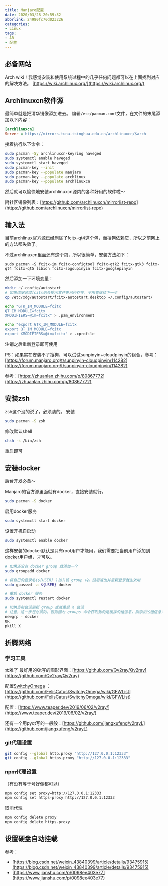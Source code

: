 ```yaml
---
title: Manjaro配置
date: 2020/03/28 20:59:32
abbrlink: 24980fc70d023226
categories:
- Linux
tags:
- AR
- 配置
---
```

## 必备网站
Arch wiki！我感觉安装和使用系统过程中的几乎任何问题都可以在上面找到对应的解决方法。
[https://wiki.archlinux.org/](https://wiki.archlinux.org/)

## Archlinuxcn软件源
最简单就是把清华镜像添加进去。
编辑`/etc/pacman.conf`文件，在文件的末尾添加以下内容：
```ini
[archlinuxcn]
Server = https://mirrors.tuna.tsinghua.edu.cn/archlinuxcn/$arch
```

接着执行以下命令：
```bash
sudo pacman -Sy archlinuxcn-keyring haveged
sudo systemctl enable haveged
sudo systemctl start haveged
sudo pacman-key --init
sudo pacman-key --populate manjaro
sudo pacman-key --populate archlinux
sudo pacman-key --populate archlinuxcn
```

然后就可以愉快地安装archlinuxcn源内的各种好用的软件啦～

附社区镜像列表：[https://github.com/archlinuxcn/mirrorlist-repo](https://github.com/archlinuxcn/mirrorlist-repo)

## 输入法
目前archlinux官方源已经删除了fcitx-qt4这个包，而搜狗依赖它，所以之前网上的方法都失效了。

不过archlinuxcn里面还有这个包，所以很简单，安装方法如下：
```
sudo pacman -S fcitx-im fcitx-configtool fcitx-gtk2 fcitx-gtk3 fcitx-qt4 fcitx-qt5 libidn fcitx-sogoupinyin fcitx-googlepinyin
```

然后添加一下环境变量：
```bash
mkdir ~/.config/autostart
# 如果你安装过fcitx则会提示文件夹已经存在，不用管继续下一步
cp /etc/xdg/autostart/fcitx-autostart.desktop ~/.config/autostart/

echo "GTK_IM_MODULE=fcitx
QT_IM_MODULE=fcitx
XMODIFIERS=@im=fcitx" > .pam_environment

echo "export GTK_IM_MODULE=fcitx
export QT_IM_MODULE=fcitx
export XMODIFIERS=@im=fcitx" > .xprofile
```

注销之后重新登录即可使用

PS：如果实在安装不了搜狗，可以试试sunpinyin+cloudpinyin的组合，参考：[https://forum.manjaro.org/t/sunpinyin-cloudpinyin/114282](https://forum.manjaro.org/t/sunpinyin-cloudpinyin/114282)

参考：[https://zhuanlan.zhihu.com/p/80867772](https://zhuanlan.zhihu.com/p/80867772)


## 安装zsh
zsh这个没的说了，必须装的。
安装
```bash
sudo pacman -S zsh
```

修改默认shell
```bash
chsh -s /bin/zsh
```

重启即可

## 安装docker
后台开发必备～

Manjaro的官方源里面就有docker，直接安装就行。

```bash
sudo pacman -S docker
```

启用docker服务

```bash
sudo systemctl start docker
```

设置开机自启动

```bash
sudo systemctl enable docker
```

这样安装的docker默认是只有root用户才能用，我们需要把当前用户添加到docker用户组，才可以。

```bash
# 如果还没有 docker group 就添加一个
sudo groupadd docker

# 将自己的登录名(${USER} )加入该 group 内。然后退出并重新登录就生效啦
sudo gpasswd -a ${USER} docker

# 重启 docker 服务
sudo systemctl restart docker

# 切换当前会话到新 group 或者重启 X 会话
# 注意，这一步是必须的，否则因为 groups 命令获取到的是缓存的组信息，刚添加的组信息未能生效，所以 docker images 执行时同样有错。
newgrp - docker
OR
pkill X
```

## 折腾网络
### 学习工具
太难了
最好用的Qt写的图形界面：[https://github.com/Qv2ray/Qv2ray](https://github.com/Qv2ray/Qv2ray)

配置[SwitchyOmega](https://github.com/FelisCatus/SwitchyOmega)
：[https://github.com/FelisCatus/SwitchyOmega/wiki/GFWList](https://github.com/FelisCatus/SwitchyOmega/wiki/GFWList)

配置：[https://www.teaper.dev/2019/06/02/v2ray/](https://www.teaper.dev/2019/06/02/v2ray/)

还有一个用pyqt写的一般般：[https://github.com/jiangxufeng/v2rayL](https://github.com/jiangxufeng/v2rayL)

### git代理设置
```bash
git config --global http.proxy "http://127.0.0.1:12333"
git config --global https.proxy "http://127.0.0.1:12333"
```

### npm代理设置
（有没有等于号好像都可以）
```bash
npm config set proxy=http://127.0.0.1:12333
npm config set https-proxy http://127.0.0.1:12333
```

取消代理
```bash
npm config delete proxy
npm config delete https-proxy
```

## 设置硬盘自动挂载
参考：
- [https://blog.csdn.net/weixin_43840399/article/details/93475915](https://blog.csdn.net/weixin_43840399/article/details/93475915)
- [https://www.jianshu.com/p/0098ee403e77](https://www.jianshu.com/p/0098ee403e77)


